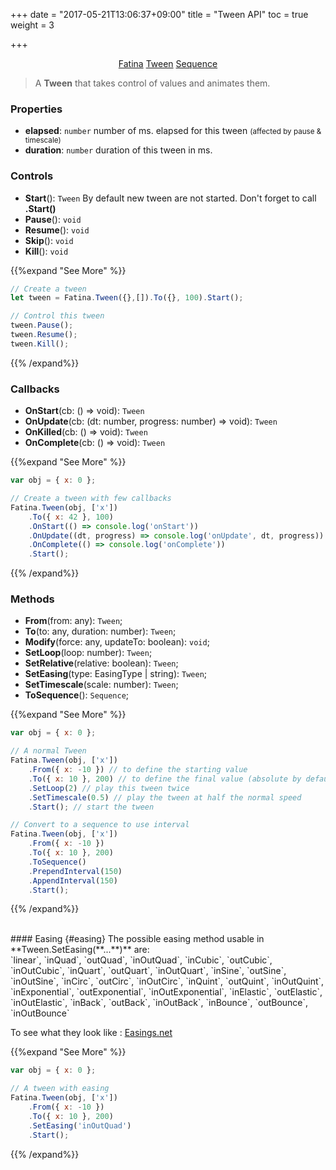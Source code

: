 +++
date = "2017-05-21T13:06:37+09:00"
title = "Tween API"
toc = true
weight = 3

+++

<div style="text-align: center">
    <a class="btn btn-default" href="/Fatina/api/basic/">Fatina</a>
    <a class="btn btn-primary" href="/Fatina/api/tween/">Tween</a>
    <a class="btn btn-default" href="/Fatina/api/sequence/">Sequence</a>
</div>

<blockquote>
    <p>A <b>Tween</b> that takes control of values and animates them.</p>
</blockquote>

### Properties
* **elapsed**: `number` number of ms. elapsed for this tween <small>(affected by pause &amp; timescale)</small>
* **duration**: `number` duration of this tween in ms.

### Controls
* **Start**(): `Tween` By default new tween are not started. Don't forget to call **.Start()**
* **Pause**(): `void`
* **Resume**(): `void`
* **Skip**(): `void`
* **Kill**(): `void`

{{%expand "See More" %}}
```js
// Create a tween
let tween = Fatina.Tween({},[]).To({}, 100).Start();

// Control this tween
tween.Pause();
tween.Resume();
tween.Kill(); 
```
{{% /expand%}}

### Callbacks
* **OnStart**(cb: () => void): `Tween`
* **OnUpdate**(cb: (dt: number, progress: number) => void): `Tween`
* **OnKilled**(cb: () => void): `Tween`
* **OnComplete**(cb: () => void): `Tween`

{{%expand "See More" %}}
```js
var obj = { x: 0 };

// Create a tween with few callbacks
Fatina.Tween(obj, ['x'])
    .To({ x: 42 }, 100)
    .OnStart(() => console.log('onStart'))
    .OnUpdate((dt, progress) => console.log('onUpdate', dt, progress)) // progress: float between 0 and 1
    .OnComplete(() => console.log('onComplete'))
    .Start();
```
{{% /expand%}}

### Methods
* **From**(from: any): `Tween`;
* **To**(to: any, duration: number): `Tween`;
* **Modify**(force: any, updateTo: boolean): `void`;
* **SetLoop**(loop: number): `Tween`;
* **SetRelative**(relative: boolean): `Tween`;
* **SetEasing**(type: EasingType | string): `Tween`;
* **SetTimescale**(scale: number): `Tween`;
* **ToSequence**(): `Sequence`;

{{%expand "See More" %}}
```js
var obj = { x: 0 };

// A normal Tween
Fatina.Tween(obj, ['x'])
    .From({ x: -10 }) // to define the starting value
    .To({ x: 10 }, 200) // to define the final value (absolute by default, for relative use .SetRelative(true))
    .SetLoop(2) // play this tween twice
    .SetTimescale(0.5) // play the tween at half the normal speed
    .Start(); // start the tween

// Convert to a sequence to use interval
Fatina.Tween(obj, ['x'])
    .From({ x: -10 })
    .To({ x: 10 }, 200)
    .ToSequence()
    .PrependInterval(150)
    .AppendInterval(150)
    .Start();
```
{{% /expand%}}

<br>
#### Easing {#easing}
The possible easing method usable in **Tween.SetEasing(**...**)** are: <br>
`linear`,
`inQuad`,
`outQuad`,
`inOutQuad`,
`inCubic`,
`outCubic`,
`inOutCubic`,
`inQuart`,
`outQuart`,
`inOutQuart`,
`inSine`,
`outSine`,
`inOutSine`,
`inCirc`,
`outCirc`,
`inOutCirc`,
`inQuint`,
`outQuint`,
`inOutQuint`,
`inExponential`,
`outExponential`,
`inOutExponential`,
`inElastic`,
`outElastic`,
`inOutElastic`,
`inBack`,
`outBack`,
`inOutBack`,
`inBounce`,
`outBounce`,
`inOutBounce`

To see what they look like : [Easings.net](http://easings.net)

{{%expand "See More" %}}
```js
var obj = { x: 0 };

// A tween with easing
Fatina.Tween(obj, ['x'])
    .From({ x: -10 })
    .To({ x: 10 }, 200)
    .SetEasing('inOutQuad')
    .Start();
```
{{% /expand%}}
